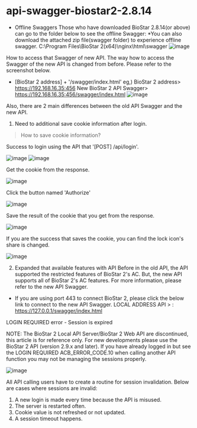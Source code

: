 # api-swagger-biostar2-2.8.14

- Offline Swaggers
Those who have downloaded BioStar 2.8.14(or above) can go to the folder below to see the offline Swagger:
*You can also download the attached zip file(swagger folder) to experience offline swagger.
C:\Program Files\BioStar 2(x64)\nginx\html\swagger
![image](https://user-images.githubusercontent.com/62010897/233255854-17c73653-926e-422e-8c2e-7190d090c6d9.png)


How to access that Swagger of new API.
The way how to access the Swagger of the new API is changed from before. Please refer to the screenshot below.
  - [BioStar 2 address] + '/swagger/index.html'
    eg,) BioStar 2 address> https://192.168.16.35:456
           New BioStar 2 API Swagger> https://192.168.16.35:456/swagger/index.html
![image](https://user-images.githubusercontent.com/62010897/233255963-505e60a8-c2ef-4edf-9a96-cd1081b7d9e7.png)


Also, there are 2 main differences between the old API Swagger and the new API.

1. Need to additional save cookie information after login.

  > How to save cookie information? 

Success to login using the API that '[POST] /api/login'.

![image](https://user-images.githubusercontent.com/62010897/233256086-b7398948-91ed-4125-b19c-aaffe746388a.png)
![image](https://user-images.githubusercontent.com/62010897/233256110-07ea91e1-0583-4c22-a102-9568d0f92dce.png)

Get the cookie from the response.

![image](https://user-images.githubusercontent.com/62010897/233256132-05e196cd-5ede-4b0a-a5c9-38838171bb69.png)

Click the button named 'Authorize'

![image](https://user-images.githubusercontent.com/62010897/233256152-f81aa06c-01f6-479a-ba4c-20397d605efb.png)

Save the result of the cookie that you get from the response.

![image](https://user-images.githubusercontent.com/62010897/233256175-9629a145-0e6d-4e57-9d71-19d6cebaaa0b.png)


If you are the success that saves the cookie, you can find the lock icon's share is changed.

![image](https://user-images.githubusercontent.com/62010897/233256196-309b7c91-12fc-4f42-aa56-1545721dd6fd.png)


2. Expanded that available features with API
Before in the old API, the API supported the restricted features of BioStar 2's AC. 
But, the new API supports all of BioStar 2's AC features. For more information, please refer to the new API Swagger.


* If you are using port 443 to connect BioStar 2, please click the below link to connect to the new API Swagger.
LOCAL ADDRESS API > : https://127.0.0.1/swagger/index.html


LOGIN REQUIRED error - Session is expired

NOTE: The BioStar 2 Local API Server/BioStar 2 Web API are discontinued, this article is for reference only. For new developments please use the BioStar 2 API (version 2.9.x and later). 
If you have already logged in but see the LOGIN REQUIRED ACB_ERROR_CODE.10 when calling another API function you may not be managing the sessions properly.

![image](https://user-images.githubusercontent.com/62010897/233256480-e3f99a3d-14e8-4f1c-bfe8-4e136ed9f0e8.png)

All API calling users have to create a routine for session invalidation. 
Below are cases where sessions are invalid: 
1. A new login is made every time because the API is misused.
2. The server is restarted often.
3. Cookie value is not refreshed or not updated. 
4. A session timeout happens.





